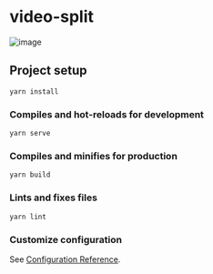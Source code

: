 # video-split

![image](https://user-images.githubusercontent.com/1490347/83340737-40026a80-a2b2-11ea-874a-3a412998ed8f.png)

## Project setup
```
yarn install
```

### Compiles and hot-reloads for development
```
yarn serve
```

### Compiles and minifies for production
```
yarn build
```

### Lints and fixes files
```
yarn lint
```

### Customize configuration
See [Configuration Reference](https://cli.vuejs.org/config/).
